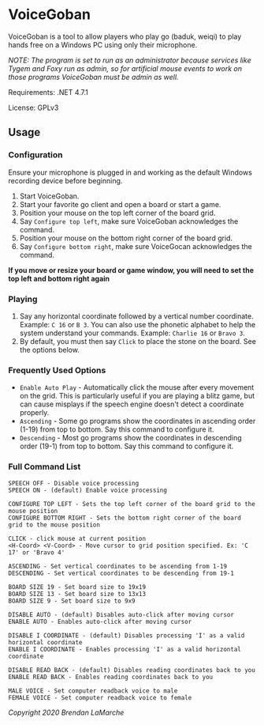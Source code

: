 # VoiceGoban

VoiceGoban is a tool to allow players who play go (baduk, weiqi) to play hands free on a Windows PC using only their microphone.

*NOTE: The program is set to run as an administrator because services like Tygem and Foxy run as admin, so for artificial mouse events to work on those programs VoiceGoban must be admin as well.*

Requirements: .NET 4.7.1

License: GPLv3

## Usage

### Configuration

Ensure your microphone is plugged in and working as the default Windows recording device before beginning.

1. Start VoiceGoban.
2. Start your favorite go client and open a board or start a game.
3. Position your mouse on the top left corner of the board grid.
4. Say `Configure top left`, make sure VoiceGoban acknowledges the command.
5. Position your mouse on the bottom right corner of the board grid.
6. Say `Configure bottom right`, make sure VoiceGocan acknowledges the command.

**If you move or resize your board or game window, you will need to set the top left and bottom right again**

### Playing
1. Say any horizontal coordinate followed by a vertical number coordinate. Example: `C 16` or `B 3`. You can also use the phonetic alphabet to help the system understand your commands. Example: `Charlie 16` or `Bravo 3`.
2. By default, you must then say `Click` to place the stone on the board. See the options below.

### Frequently Used Options
* `Enable Auto Play` - Automatically click the mouse after every movement on the grid. This is particularly useful if you are playing a blitz game, but can cause misplays if the speech engine doesn't detect a coordinate properly.
* `Ascending` - Some go programs show the coordinates in ascending order (1-19) from top to bottom. Say this command to configure it.
* `Descending` - Most go programs show the coordinates in descending order (19-1) from top to bottom. Say this command to configure it.

### Full Command List

```
SPEECH OFF - Disable voice processing
SPEECH ON - (default) Enable voice processing

CONFIGURE TOP LEFT - Sets the top left corner of the board grid to the mouse position
CONFIGURE BOTTOM RIGHT - Sets the bottom right corner of the board grid to the mouse position

CLICK - click mouse at current position
<H-Coord> <V-Coord> - Move cursor to grid position specified. Ex: 'C 17' or 'Bravo 4'

ASCENDING - Set vertical coordinates to be ascending from 1-19
DESCENDING - Set vertical coordinates to be descending from 19-1

BOARD SIZE 19 - Set board size to 19x19
BOARD SIZE 13 - Set board size to 13x13
BOARD SIZE 9 - Set board size to 9x9

DISABLE AUTO - (default) Disables auto-click after moving cursor
ENABLE AUTO - Enables auto-click after moving cursor

DISABLE I COORDINATE - (default) Disables processing 'I' as a valid horizontal coordinate
ENABLE I COORDINATE - Enables processing 'I' as a valid horizontal coordinate

DISABLE READ BACK - (default) Disables reading coordinates back to you
ENABLE READ BACK - Enables reading coordinates back to you

MALE VOICE - Set computer readback voice to male
FEMALE VOICE - Set computer readback voice to female
```

*Copyright 2020 Brendan LaMarche*